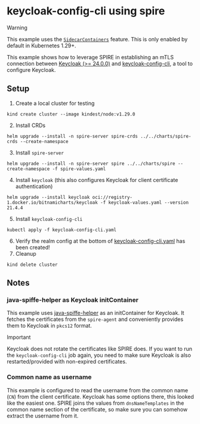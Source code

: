 # keycloak-config-cli using spire

> [!WARNING]
> This example uses
> the [`SidecarContainers`](https://kubernetes.io/docs/concepts/workloads/pods/sidecar-containers/#enabling-sidecar-containers)
> feature. This is only enabled by default in Kubernetes 1.29+.

This example shows how to leverage SPIRE in establishing an mTLS connection
between [Keycloak (>= 24.0.0)](https://www.keycloak.org/) and [keycloak-config-cli](https://github.com/adorsys/keycloak-config-cli),
a tool to configure Keycloak.

## Setup

1. Create a local cluster for testing

```shell
kind create cluster --image kindest/node:v1.29.0
```

2. Install CRDs

```shell
helm upgrade --install -n spire-server spire-crds ../../charts/spire-crds --create-namespace
```

3. Install `spire-server`

```shell
helm upgrade --install -n spire-server spire ../../charts/spire --create-namespace -f spire-values.yaml
```

4. Install `keycloak` (this also configures Keycloak for client certificate authentication)

```shell
helm upgrade --install keycloak oci://registry-1.docker.io/bitnamicharts/keycloak -f keycloak-values.yaml --version 21.4.4
```

5. Install `keycloak-config-cli`

```shell
kubectl apply -f keycloak-config-cli.yaml
```

6. Verify the realm config at the bottom of [keycloak-config-cli.yaml](./keycloak-config-cli.yaml) has been created!
7. Cleanup

```shell
kind delete cluster
```

## Notes

### java-spiffe-helper as Keycloak initContainer

This example uses [java-spiffe-helper](https://github.com/spiffe/java-spiffe/tree/main/java-spiffe-helper) as an
initContainer for Keycloak. It fetches the certificates from the `spire-agent` and conveniently provides them to
Keycloak in `pkcs12` format.

> [!IMPORTANT]
> Keycloak does not rotate the certificates like SPIRE does. If you want to run the `keycloak-config-cli`
> job again, you need to make sure Keycloak is also restarted/provided with non-expired certificates.

### Common name as username

This example is configured to read the username from the common name (`CN`) from the client certificate. Keycloak has
some options there, this looked like the easiest one. SPIRE joins the values from `dnsNameTemplates` in the
common name section of the certificate, so make sure you can somehow extract the username from it.
